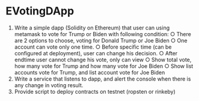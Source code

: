 # EVotingDApp

1.	Write a simple dapp (Solidity on Ethereum) that user can using metamask to vote for Trump or Biden with following condition:
○	There are 2 options to choose, voting for Donald Trump or Joe Biden
○	One account can vote only one time.
○	Before specific time (can be configured at deployment), user can change his decision. 
○	After endtime user cannot change his vote, only can view
○	Show total vote, how many vote for Trump and how many vote for Joe Biden
○	Show list accounts vote for Trump, and list account vote for Joe Biden
2.	Write a service that listens to dapp, and alert the console when there is any change in voting result.
3.	Provide script to deploy contracts on testnet (ropsten or rinkeby)
